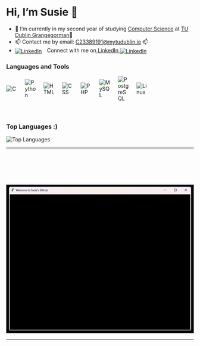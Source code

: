 # Hi, I’m Susie 👋
- 🌱 I’m currently in my second year of studying [Computer Science](https://www.tudublin.ie/study/undergraduate/courses/computer-science-tu856/) at [TU Dublin Grangegorman](https://www.tudublin.ie/explore/our-campuses/grangegorman/)🌱
- 📫 Contact me by email: C23389191@mytudublin.ie 📫
- <a href="https://www.linkedin.com/in/susanna-perkins-6905bb296" target="_blank"><img align="center" src="https://cdn.jsdelivr.net/gh/devicons/devicon@latest/icons/linkedin/linkedin-original.svg" alt="LinkedIn" width="25px" style="padding-right:10px;" /></a> Connect with me on<a href="https://www.linkedin.com/in/susanna-perkins-6905bb296" target="_blank"> LinkedIn <img align="center" src="https://cdn.jsdelivr.net/gh/devicons/devicon@latest/icons/linkedin/linkedin-original.svg" alt="LinkedIn" width="25px" style="padding-right:10px;" /> </a>

### Languages and Tools

<div style="display: flex; align-items: center; gap: 10px;">
<img align="left" alt="C" width="30px" style="padding-right:10px;" src="https://cdn.jsdelivr.net/gh/devicons/devicon@latest/icons/c/c-plain.svg" />     
<img align="left" alt="Python" width="30px" style="padding-right:10px;" src="https://cdn.jsdelivr.net/gh/devicons/devicon/icons/python/python-plain.svg" />
<img align="left" alt="HTML" width="30px" style="padding-right:10px;" src="https://cdn.jsdelivr.net/gh/devicons/devicon/icons/html5/html5-plain.svg" />
<img align="left" alt="CSS" width="30px" style="padding-right:10px;" src="https://cdn.jsdelivr.net/gh/devicons/devicon/icons/css3/css3-plain.svg" />
<img align="left" alt="PHP" width="30px" style="padding-right:10px;" src="https://cdn.jsdelivr.net/gh/devicons/devicon@latest/icons/php/php-original.svg" />
<img  align="left" alt="MySQL" width="30px" style="padding-right:10px;"src="https://cdn.jsdelivr.net/gh/devicons/devicon@latest/icons/mysql/mysql-original.svg" />
<img align="left" alt="PostgreSQL" width="30px" style="padding-right:10px;" src="https://cdn.jsdelivr.net/gh/devicons/devicon@latest/icons/postgresql/postgresql-original.svg" />
<img align="left" alt="Linux" width="30px" style="padding-right:10px;" src="https://cdn.jsdelivr.net/gh/devicons/devicon/icons/linux/linux-original.svg" />
</div>
<br /><br />

  ### Top Languages :)
  <img alt="Top Languages" width="400px" src="https://github-readme-stats.vercel.app/api/top-langs/?username=erdyn"/>

---

<br><br>
<div style="margin-top: 50px;" align="center">
  <img alt="WelcomeGif" width="600px" src="https://raw.githubusercontent.com/erdyn/welcomeGif/refs/heads/main/welcomeGIF.gif">
</div>

---
